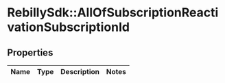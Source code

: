 # RebillySdk::AllOfSubscriptionReactivationSubscriptionId

## Properties
Name | Type | Description | Notes
------------ | ------------- | ------------- | -------------

